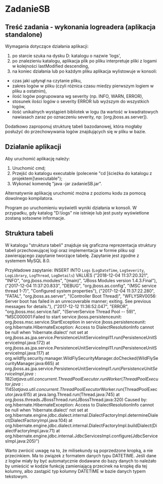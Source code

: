 # ZadanieSB

## Treść zadania - wykonania logreadera (aplikacja standalone)

Wymagania dotyczące działania aplikacji:
1) po starcie szuka na dysku D: katalogu o nazwie 'logs',
2) po znalezieniu katalogu, aplikacja plik po pliku interpretuje pliki z logami w kolejności lastModified descending,
3) na koniec działania lub po każdym pliku aplikacja wylistowuje w konsoli:
- czas jaki upłynął na czytanie pliku,
- zakres logów w pliku (czyli różnica czasu miedzy pierwszym logiem w pliku a ostatnim),
- ilość logów pogrupowana wg severity (np. INFO, WARN, ERROR),
- stosunek ilości logów o severity ERROR lub wyższym do wszystkich logów,
- ilość unikalnych wystąpień bibliotek w logu (ta wartość w kwadratowych nawiasach zaraz po oznaczeniu severity, np: [org.jboss.as.server]).

Dodatkowo zaproponuj strukturę tabeli bazodanowej, która mogłaby posłużyć do przechowywania logów znajdujących się w pliku w bazie.

## Działanie aplikacji

Aby uruchomić aplikację należy:
1. Uruchomić cmd;
2. Przejść do katalogu executable (polecenie "cd [ścieżka do katalogu z projektem]\executable");
3. Wykonać komendę "java -jar zadanieSB.jar".

Alternatywnie aplikację uruchomić można z poziomu kodu za pomocą dowolnego kompilatora.

Program po uruchomieniu wyświetli wyniki działania w konsoli.
W przypadku, gdy katalog "D:\logs" nie istnieje lub jest pusty wyświetlone zostaną sotsowne informacje.

## Struktura tabeli
W katalogu "struktura tabeli" znajduje się graficzna reprezentacja struktury tabeli przechowującej logi oraz implementacja w formie pliku sql zawierającego zapytanie tworzące tabelę. Zapytanie jest zgodne z systemem MySQL 8.0.

Przykładowe zapytanie:
INSERT INTO `Logs` (`LogDateTime`, `LogSeverity`, `LogLibrary`, `LogThread`, `LogDetails`) VALUES
("2018-12-04 11:37:20.321", "INFO",  "org.jboss.modules", "(main)", "JBoss Modules version 1.4.3.Final"),
("2017-12-04 11:37:20.833", "DEBUG",  "org.jboss.as.config", "(MSC service thread 1-7)", "Configured system properties"),
("2017-12-04 11:37:22.280", "FATAL",  "org.jboss.as.server", "(Controller Boot Thread)", "WFLYSRV0056: Server boot has failed in an unrecoverable manner; exiting. See previous messages for details."),
("2017-12-12 11:36:52.047", "ERROR",  "org.jboss.msc.service.fail", "(ServerService Thread Pool -- 59)", "MSC000001:Failed to start service jboss.persistenceunit: org.jboss.msc.service.StartException in service jboss.persistenceunit: org.hibernate.HibernateException: Access to DialectResolutionInfo cannot be null when 'hibernate.dialect' not set
	at org.jboss.as.jpa.service.PersistenceUnitServiceImpl$1$1.run(PersistenceUnitServiceImpl.java:172)
	at org.jboss.as.jpa.service.PersistenceUnitServiceImpl$1$1.run(PersistenceUnitServiceImpl.java:117)
	at org.wildfly.security.manager.WildFlySecurityManager.doChecked(WildFlySecurityManager.java:665)
	at org.jboss.as.jpa.service.PersistenceUnitServiceImpl$1.run(PersistenceUnitServiceImpl.java:182)
	at java.util.concurrent.ThreadPoolExecutor.runWorker(ThreadPoolExecutor.java:1145)
	at java.util.concurrent.ThreadPoolExecutor$Worker.run(ThreadPoolExecutor.java:615)
	at java.lang.Thread.run(Thread.java:745)
	at org.jboss.threads.JBossThread.run(JBossThread.java:320)
Caused by: org.hibernate.HibernateException: Access to DialectResolutionInfo cannot be null when 'hibernate.dialect' not set
	at org.hibernate.engine.jdbc.dialect.internal.DialectFactoryImpl.determineDialect(DialectFactoryImpl.java:104)
	at org.hibernate.engine.jdbc.dialect.internal.DialectFactoryImpl.buildDialect(DialectFactoryImpl.java:71)
	at org.hibernate.engine.jdbc.internal.JdbcServicesImpl.configure(JdbcServicesImpl.java:205)")

Warto zwrócić uwagę na to, że milisekundy są poprzedzone kropką, a nie przecinkiem. Ma to związek z formatem danych typu DATETIME. Jeśli dane z logów miały by być automatycznie dodawane do bazy danych to należało by umieścić w kodzie funkcję zamieniającą przecinek na kropkę dla tej kolumny, albo zastąpić typ kolumny DATETIME w bazie danych typem tekstowym.
